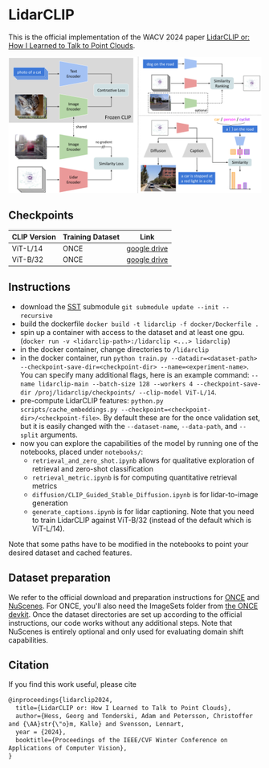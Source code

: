 # LidarCLIP

This is the official implementation of the WACV 2024 paper [LidarCLIP or: How I Learned to Talk to Point Clouds](https://arxiv.org/abs/2212.06858).

![LidarCLIP overview](docs/method_overview.png)
## Checkpoints

| CLIP Version | Training Dataset | Link                                                                              |
| ------------ | ---------------- | --------------------------------------------------------------------------------- |
| ViT-L/14     | ONCE             | [google drive](https://drive.google.com/file/d/1ANImRlmcZ3Yoa1jbLrQO57M0-T2iIbL2) |
| ViT-B/32     | ONCE             | [google drive](https://drive.google.com/file/d/1eNsfQDz7TYT2UCYhxKQcWIZMfAuAHkUA) |


## Instructions

- download the [SST](https://github.com/tusen-ai/SST) submodule `git submodule update --init --recursive`
- build the dockerfile `docker build -t lidarclip -f docker/Dockerfile .`
- spin up a container with access to the dataset and at least one gpu. (`docker run -v <lidarclip-path>:/lidarclip <...> lidarclip`)
- in the docker container, change directories to `/lidarclip`
- in the docker container, run `python train.py --datadir=<dataset-path> --checkpoint-save-dir=<checkpoint-dir> --name=<experiment-name>`. You can specify many additional flags, here is an example command: `--name lidarclip-main --batch-size 128 --workers 4 --checkpoint-save-dir /proj/lidarclip/checkpoints/ --clip-model ViT-L/14`.
- pre-compute LidarCLIP features: `python.py scripts/cache_embeddings.py --checkpoint=<checkpoint-dir>/<checkpoint-file>`. By default these are for the once validation set, but it is easily changed with the `--dataset-name`, `--data-path`, and `--split` arguments.
- now you can explore the capabilities of the model by running one of the notebooks, placed under `notebooks/`:
    - `retrieval_and_zero_shot.ipynb` allows for qualitative exploration of retrieval and zero-shot classification
    - `retrieval_metric.ipynb` is for computing quantitative retrieval metrics
    - `diffusion/CLIP_Guided_Stable_Diffusion.ipynb` is for lidar-to-image generation
    - `generate_captions.ipynb` is for lidar captioning. Note that you need to train LidarCLIP against ViT-B/32 (instead of the default which is ViT-L/14).

Note that some paths have to be modified in the notebooks to point your desired dataset and cached features.

## Dataset preparation

We refer to the official download and preparation instructions for [ONCE](https://once-for-auto-driving.github.io/download.html) and [NuScenes](https://nuscenes.org/nuscenes#download). For ONCE, you'll also need the ImageSets folder from [the ONCE devkit](https://github.com/once-for-auto-driving/once_devkit). Once the dataset directories are set up according to the official instructions, our code works without any additional steps. Note that NuScenes is entirely optional and only used for evaluating domain shift capabilities.

## Citation

If you find this work useful, please cite

```
@inproceedings{lidarclip2024,
  title={LidarCLIP or: How I Learned to Talk to Point Clouds},
  author={Hess, Georg and Tonderski, Adam and Petersson, Christoffer and {\AA}str{\"o}m, Kalle} and Svensson, Lennart,
  year = {2024},
  booktitle={Proceedings of the IEEE/CVF Winter Conference on Applications of Computer Vision},
}
```
